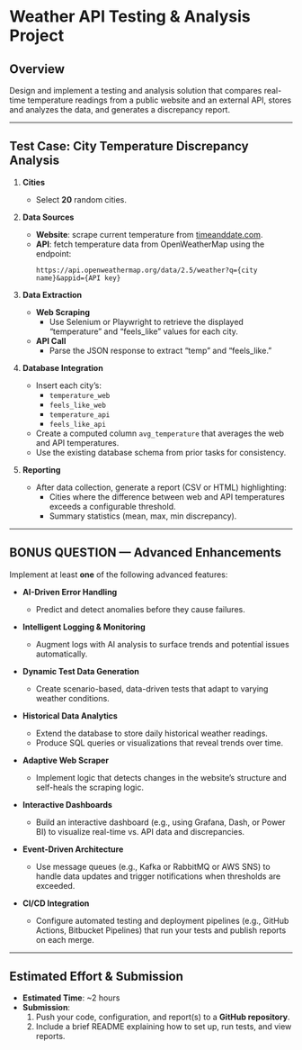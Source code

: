 # Weather API Testing & Analysis Project

## Overview
Design and implement a testing and analysis solution that compares real-time temperature readings from a public website and an external API, stores and analyzes the data, and generates a discrepancy report.

---

## Test Case: City Temperature Discrepancy Analysis

1. **Cities**  
   - Select **20** random cities.

2. **Data Sources**  
   - **Website**: scrape current temperature from [timeanddate.com](https://www.timeanddate.com/weather/).  
   - **API**: fetch temperature data from OpenWeatherMap using the endpoint:  
     ```
     https://api.openweathermap.org/data/2.5/weather?q={city name}&appid={API key}
     ```

3. **Data Extraction**  
   - **Web Scraping**  
     - Use Selenium or Playwright to retrieve the displayed “temperature” and “feels_like” values for each city.
   - **API Call**  
     - Parse the JSON response to extract “temp” and “feels_like.”

4. **Database Integration**  
   - Insert each city’s:
     - `temperature_web`
     - `feels_like_web`
     - `temperature_api`
     - `feels_like_api`
   - Create a computed column `avg_temperature` that averages the web and API temperatures.
   - Use the existing database schema from prior tasks for consistency.

5. **Reporting**  
   - After data collection, generate a report (CSV or HTML) highlighting:
     - Cities where the difference between web and API temperatures exceeds a configurable threshold.
     - Summary statistics (mean, max, min discrepancy).

---

## BONUS QUESTION — Advanced Enhancements

Implement at least **one** of the following advanced features:

- **AI-Driven Error Handling**  
  - Predict and detect anomalies before they cause failures.  

- **Intelligent Logging & Monitoring**  
  - Augment logs with AI analysis to surface trends and potential issues automatically.

- **Dynamic Test Data Generation**  
  - Create scenario-based, data-driven tests that adapt to varying weather conditions.

- **Historical Data Analytics**  
  - Extend the database to store daily historical weather readings.  
  - Produce SQL queries or visualizations that reveal trends over time.

- **Adaptive Web Scraper**  
  - Implement logic that detects changes in the website’s structure and self-heals the scraping logic.

- **Interactive Dashboards**  
  - Build an interactive dashboard (e.g., using Grafana, Dash, or Power BI) to visualize real-time vs. API data and discrepancies.

- **Event-Driven Architecture**  
  - Use message queues (e.g., Kafka or RabbitMQ or AWS SNS) to handle data updates and trigger notifications when thresholds are exceeded.

- **CI/CD Integration**  
  - Configure automated testing and deployment pipelines (e.g., GitHub Actions, Bitbucket Pipelines) that run your tests and publish reports on each merge.

---


## Estimated Effort & Submission

- **Estimated Time**: ~2 hours  
- **Submission**:  
  1. Push your code, configuration, and report(s) to a **GitHub repository**.  
  2. Include a brief README explaining how to set up, run tests, and view reports.
